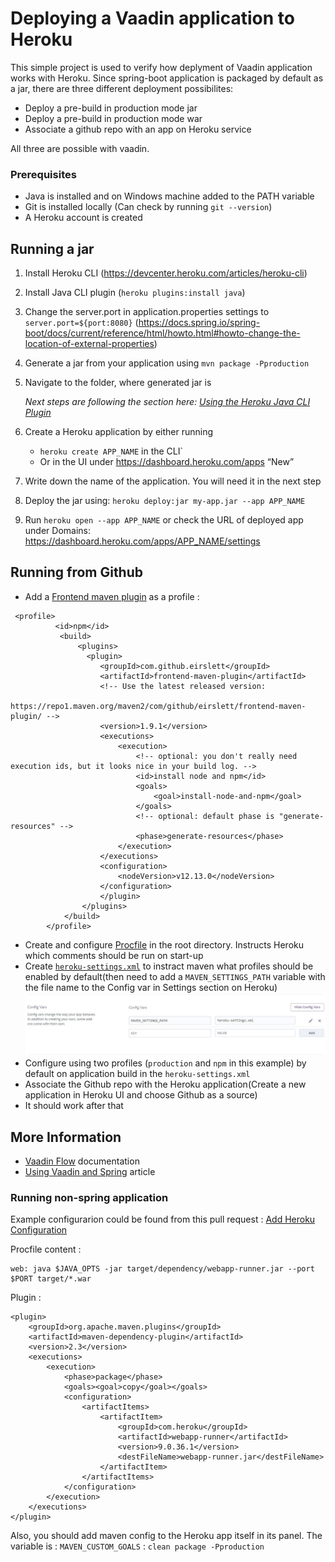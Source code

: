 # Deploying a Vaadin application to Heroku

This simple project is used to verify how deplyment of Vaadin application works with Heroku. 
Since spring-boot application is packaged by default as a jar, there are three different deployment possibilites:

- Deploy a pre-build in production mode jar
- Deploy a pre-build in production mode war
- Associate a github repo with an app on Heroku service

All three are possible with vaadin.

### Prerequisites 
- Java is installed and on Windows machine added to the PATH variable
- Git is installed locally (Can check by running `git --version`)
- A Heroku account is created

## Running a jar

1. Install Heroku CLI (https://devcenter.heroku.com/articles/heroku-cli)

2. Install Java CLI plugin (`heroku plugins:install java`)

3. Change the server.port in application.properties settings to `server.port=${port:8080}` (https://docs.spring.io/spring-boot/docs/current/reference/html/howto.html#howto-change-the-location-of-external-properties)

4. Generate a jar from your application using `mvn package -Pproduction`

5. Navigate to the folder, where generated jar is

    <i>Next steps are following the section here: [Using the Heroku Java CLI Plugin](https://devcenter.heroku.com/articles/deploying-executable-jar-files#using-the-heroku-java-cli-plugin)</i>

6. Create a Heroku application by either running
      - `heroku create APP_NAME` in the CLI`
      - Or in the UI under https://dashboard.heroku.com/apps “New”
      
7. Write down the name of the application. You will need it in the next step
 
8. Deploy the jar using: `heroku deploy:jar my-app.jar --app APP_NAME`
9. Run `heroku open --app APP_NAME` or check the URL of deployed app under Domains: https://dashboard.heroku.com/apps/APP_NAME/settings

## Running from Github

- Add a [Frontend maven plugin](https://github.com/eirslett/frontend-maven-plugin) as a profile :
```
 <profile>
          <id>npm</id>
           <build>
               <plugins>
                 <plugin>
                    <groupId>com.github.eirslett</groupId>
                    <artifactId>frontend-maven-plugin</artifactId>
                    <!-- Use the latest released version:
                    https://repo1.maven.org/maven2/com/github/eirslett/frontend-maven-plugin/ -->
                    <version>1.9.1</version>
                    <executions>
                        <execution>
                            <!-- optional: you don't really need execution ids, but it looks nice in your build log. -->
                            <id>install node and npm</id>
                            <goals>
                                <goal>install-node-and-npm</goal>
                            </goals>
                            <!-- optional: default phase is "generate-resources" -->
                            <phase>generate-resources</phase>
                        </execution>
                    </executions>
                    <configuration>
                        <nodeVersion>v12.13.0</nodeVersion>
                    </configuration>
                    </plugin>
                </plugins>
            </build>
        </profile>

```

- Create and configure [Procfile](Procfile) in the root directory. Instructs Heroku which comments should be run on start-up
- Create [`heroku-settings.xml`](heroku-settings.xml) to instract maven what profiles should be enabled by default(then need to add a `MAVEN_SETTINGS_PATH` variable with the file name to the Config var in Settings section on Heroku)![Configure settins in Heroku](images/config_vars.JPG)
- Configure using two profiles (`production` and `npm` in this example) by default on application build in the `heroku-settings.xml`
- Associate the Github repo with the Heroku application(Create a new application in Heroku UI and choose Github as a source)
- It should work after that

## More Information

- [Vaadin Flow](https://vaadin.com/flow) documentation
- [Using Vaadin and Spring](https://vaadin.com/docs/v14/flow/spring/tutorial-spring-basic.html) article

### Running non-spring application

Example configurarion could be found from this pull request : [Add Heroku Configuration](https://github.com/vaadin/layout-examples/pull/28/files)

Procfile content :
```
web: java $JAVA_OPTS -jar target/dependency/webapp-runner.jar --port $PORT target/*.war
```

Plugin : 
```
<plugin>
    <groupId>org.apache.maven.plugins</groupId>
    <artifactId>maven-dependency-plugin</artifactId>
    <version>2.3</version>
    <executions>
        <execution>
            <phase>package</phase>
            <goals><goal>copy</goal></goals>
            <configuration>
                <artifactItems>
                    <artifactItem>
                        <groupId>com.heroku</groupId>
                        <artifactId>webapp-runner</artifactId>
                        <version>9.0.36.1</version>
                        <destFileName>webapp-runner.jar</destFileName>
                    </artifactItem>
                </artifactItems>
            </configuration>
        </execution>
    </executions>
</plugin>
```

Also, you should add maven config to the Heroku app itself in its panel. The variable is : 
`MAVEN_CUSTOM_GOALS` : `clean package -Pproduction`
